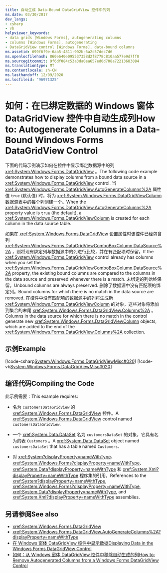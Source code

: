 ```yaml
---
title: 自动生成 Data-Bound DataGridView 控件中的列
ms.date: 03/30/2017
dev_langs:
- csharp
- vb
helpviewer_keywords:
- data grids [Windows Forms], autogenerating columns
- columns [Windows Forms], autogenerating
- DataGridView control [Windows Forms], data-bound columns
ms.assetid: 699f6f9e-6aa5-4811-902b-6a2c57dec7d6
ms.openlocfilehash: 860e640e095537358d2f8778c810aa577e9d7ff0
ms.sourcegitcommit: 9f6df084c53a3da0ea657ed0d708a72213683084
ms.translationtype: MT
ms.contentlocale: zh-CN
ms.lasthandoff: 12/09/2020
ms.locfileid: "96971325"
---
```

# <a name="how-to-autogenerate-columns-in-a-data-bound-windows-forms-datagridview-control"></a><span data-ttu-id="f52aa-102">如何：在已绑定数据的 Windows 窗体 DataGridView 控件中自动生成列</span><span class="sxs-lookup"><span data-stu-id="f52aa-102">How to: Autogenerate Columns in a Data-Bound Windows Forms DataGridView Control</span></span>
<span data-ttu-id="f52aa-103">下面的代码示例演示如何在控件中显示绑定数据源中的列 <xref:System.Windows.Forms.DataGridView> 。</span><span class="sxs-lookup"><span data-stu-id="f52aa-103">The following code example demonstrates how to display columns from a bound data source in a <xref:System.Windows.Forms.DataGridView> control.</span></span> <span data-ttu-id="f52aa-104">当 <xref:System.Windows.Forms.DataGridView.AutoGenerateColumns%2A> 属性值 `true` (默认值) 时，将为 <xref:System.Windows.Forms.DataGridViewColumn> 数据源表中的每个列创建一个。</span><span class="sxs-lookup"><span data-stu-id="f52aa-104">When the <xref:System.Windows.Forms.DataGridView.AutoGenerateColumns%2A> property value is `true` (the default), a <xref:System.Windows.Forms.DataGridViewColumn> is created for each column in the data source table.</span></span>  
  
 <span data-ttu-id="f52aa-105">如果在 <xref:System.Windows.Forms.DataGridView> 设置属性时该控件已经包含列 <xref:System.Windows.Forms.DataGridViewComboBoxColumn.DataSource%2A> ，则将现有绑定列与数据源中的列进行比较，并在有匹配项时保留。</span><span class="sxs-lookup"><span data-stu-id="f52aa-105">If the <xref:System.Windows.Forms.DataGridView> control already has columns when you set the <xref:System.Windows.Forms.DataGridViewComboBoxColumn.DataSource%2A> property, the existing bound columns are compared to the columns in the data source and preserved whenever there is a match.</span></span> <span data-ttu-id="f52aa-106">未绑定的列始终保留。</span><span class="sxs-lookup"><span data-stu-id="f52aa-106">Unbound columns are always preserved.</span></span> <span data-ttu-id="f52aa-107">删除了数据源中没有匹配项的绑定列。</span><span class="sxs-lookup"><span data-stu-id="f52aa-107">Bound columns for which there is no match in the data source are removed.</span></span> <span data-ttu-id="f52aa-108">在控件中没有匹配项的数据源中的列将生成新 <xref:System.Windows.Forms.DataGridViewColumn> 的对象，这些对象将添加到集合的末尾 <xref:System.Windows.Forms.DataGridView.Columns%2A> 。</span><span class="sxs-lookup"><span data-stu-id="f52aa-108">Columns in the data source for which there is no match in the control generate new <xref:System.Windows.Forms.DataGridViewColumn> objects, which are added to the end of the <xref:System.Windows.Forms.DataGridView.Columns%2A> collection.</span></span>  
  
## <a name="example"></a><span data-ttu-id="f52aa-109">示例</span><span class="sxs-lookup"><span data-stu-id="f52aa-109">Example</span></span>  
 [!code-csharp[System.Windows.Forms.DataGridViewMisc#020](~/samples/snippets/csharp/VS_Snippets_Winforms/System.Windows.Forms.DataGridViewMisc/CS/datagridviewmisc.cs#020)]
 [!code-vb[System.Windows.Forms.DataGridViewMisc#020](~/samples/snippets/visualbasic/VS_Snippets_Winforms/System.Windows.Forms.DataGridViewMisc/VB/datagridviewmisc.vb#020)]  
  
## <a name="compiling-the-code"></a><span data-ttu-id="f52aa-110">编译代码</span><span class="sxs-lookup"><span data-stu-id="f52aa-110">Compiling the Code</span></span>  
 <span data-ttu-id="f52aa-111">此示例需要：</span><span class="sxs-lookup"><span data-stu-id="f52aa-111">This example requires:</span></span>  
  
- <span data-ttu-id="f52aa-112">名为 `customersDataGridView` 的 <xref:System.Windows.Forms.DataGridView> 控件。</span><span class="sxs-lookup"><span data-stu-id="f52aa-112">A <xref:System.Windows.Forms.DataGridView> control named `customersDataGridView`.</span></span>  
  
- <span data-ttu-id="f52aa-113">一个 <xref:System.Data.DataSet> 名为 `customersDataSet` 的对象，它具有名为的表 `Customers` 。</span><span class="sxs-lookup"><span data-stu-id="f52aa-113">A <xref:System.Data.DataSet> object named `customersDataSet` that has a table named `Customers`.</span></span>  
  
- <span data-ttu-id="f52aa-114">对 <xref:System?displayProperty=nameWithType>、<xref:System.Windows.Forms?displayProperty=nameWithType>、<xref:System.Data?displayProperty=nameWithType> 和 <xref:System.Xml?displayProperty=nameWithType> 程序集的引用。</span><span class="sxs-lookup"><span data-stu-id="f52aa-114">References to the <xref:System?displayProperty=nameWithType>, <xref:System.Windows.Forms?displayProperty=nameWithType>, <xref:System.Data?displayProperty=nameWithType>, and <xref:System.Xml?displayProperty=nameWithType> assemblies.</span></span>  
  
## <a name="see-also"></a><span data-ttu-id="f52aa-115">另请参阅</span><span class="sxs-lookup"><span data-stu-id="f52aa-115">See also</span></span>

- <xref:System.Windows.Forms.DataGridView>
- <xref:System.Windows.Forms.DataGridView.AutoGenerateColumns%2A?displayProperty=nameWithType>
- [<span data-ttu-id="f52aa-116">在 Windows 窗体 DataGridView 控件中显示数据</span><span class="sxs-lookup"><span data-stu-id="f52aa-116">Displaying Data in the Windows Forms DataGridView Control</span></span>](displaying-data-in-the-windows-forms-datagridview-control.md)
- [<span data-ttu-id="f52aa-117">如何：从 Windows 窗体 DataGridView 控件中移除自动生成的列</span><span class="sxs-lookup"><span data-stu-id="f52aa-117">How to: Remove Autogenerated Columns from a Windows Forms DataGridView Control</span></span>](remove-autogenerated-columns-from-a-wf-datagridview-control.md)
